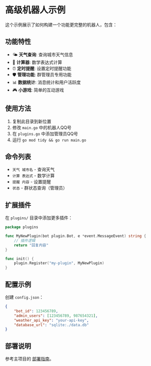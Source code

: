 # 高级机器人示例

这个示例展示了如何构建一个功能更完整的机器人，包含：

## 功能特性

- 🌤️ **天气查询**: 查询城市天气信息
- 🧮 **计算器**: 数学表达式计算
- ⏰ **定时提醒**: 设置定时提醒功能  
- 🛡️ **管理功能**: 群管理员专用功能
- 📊 **数据统计**: 消息统计和用户活跃度
- 🎮 **小游戏**: 简单的互动游戏

## 使用方法

1. 复制此目录到新位置
2. 修改 `main.go` 中的机器人QQ号
3. 在 `plugins.go` 中添加管理员QQ号
4. 运行 `go mod tidy && go run main.go`

## 命令列表

- `天气 城市名` - 查询天气
- `计算 表达式` - 数学计算  
- `提醒 内容` - 设置提醒
- `状态` - 群状态查询（管理员）

## 扩展插件

在 `plugins/` 目录中添加更多插件：

```go
package plugins

func MyNewPlugin(bot plugin.Bot, e *event.MessageEvent) string {
    // 插件逻辑
    return "回复内容"
}

func init() {
    plugin.Register("my-plugin", MyNewPlugin)
}
```

## 配置示例

创建 `config.json`：

```json
{
    "bot_id": 123456789,
    "admin_users": [123456789, 987654321],
    "weather_api_key": "your-api-key",
    "database_url": "sqlite:./data.db"
}
```

## 部署说明

参考主项目的 [部署指南](../../docs/deployment.md)。